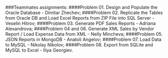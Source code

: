 ###Teammates assignments:
####Problem 01. Design and Populate the Oracle Database - Dimitar Zhechev;
####Problem 02. Replicate the Tables from Oracle DB and Load Excel Reports from ZIP File into SQL Server - Veselin Hitrov;
####Problem 03. Generate PDF Sales Reports - Adriana Alexandrova;
####Problem 04 and 06. Generate XML Sales by Vendor Report / Load Expense Data from XML - Nelly Mincheva;
####Problem 05. JSON Reports in MongoDB - Anatoli Angelov;
####Problem 07. Load Data to MySQL - Nikolay Nikolov;
####Problem 08. Export from SQLite and MySQL to Excel - Iliya Georgiev.
